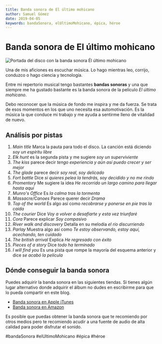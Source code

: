 ```yaml
---
title: Banda sonora de El último mohicano
author: Samuel Gómez
date: 2019-04-05
keywords: bandaSonora, elUltimoMohicano, épica, héroe
---
```


# Banda sonora de El último mohicano
 

![Portada del disco con la banda sonora Él último mohicano](https://images-na.ssl-images-amazon.com/images/I/81yGSabsVjL._SY355_.jpg)

Una de mis aficiones es escuchar música. Lo hago mientras leo, corrijo, conduzco o hago ciencia
y tecnología.

Entre mi repertorio musical tengo bastantes **bandas sonoras** y una que siempre me ha gustado bastante
es la banda sonora de la películo *El último mohicano*.

Debo reconocer que la música de fondo me inspira y me da fuerza. Se trata de esos momentos en los que uno necesita
esa automotivación. Es la música la que conduce mi trabajo y me ayuda a sentirme lleno de vitalidad de nuevo.

## Análisis por pistas

1. *Main title* Marca la pauta para todo el disco. La canción está diciendo *soy un espíritu libre*
2. *Elk hunt* es la segunda pista y me sugiere *soy un superviviente*
3. *The kiss* parece decir *tengo experiencia y aún así puedo crecer y ser mejor*
4. *The glade* parece decir *soy real, soy delicado*
5. *Fort battle* Dice *si quieres pelea la tendrás, soy decidido y no me rindo*
6. *Promentory* Me sugiere la idea *He recorrido un largo camino para llegar hasta aquí*
7. *Munro's Office* Es *la calma tras la tormenta*
8. *Massacre/Canoes* Parece querer decir *Drama*
9. *Top of the world* Es algo así como *recobrarse y ponerse en pie tras la caída*
10. *The courier* Dice *Voy a volver a desafiarte y esta vez triunfaré*
11. *Cora* Parece explicar *Soy compasivo*
12. *River walk and discovery* Detalla en su melodía *el río discurriendo*
13. *Parlay* Muestra algo así como *Te estoy observando, estoy aquí, acechando, ten cuidado*
14. *The british arrival* Explica *He regresado con éxito*
15. *Pieces of a story* Dice *todo ha terminado*
16. *I will find you* Es una pista que rompe la mayoría del esquema anterior y dice *se acabó la película*


## Dónde conseguir la banda sonora

Puedes adquirir la banda sonora en las siguientes tiendas. Si tienes algún lugar alternativo donde adquirir 
el álbum no dudes en escribirme para que lo pueda compartir en este blog.

- [Banda sonora en Apple iTunes](https://itunes.apple.com/es/album/last-of-the-mohicans-original-motion-picture-soundtrack/307374929)
- [Banda sonora en Amazon](https://www.amazon.es/Mohicans-Original-Motion-Picture-Soundtrack/dp/B008WE3IDM/ref=sr_1_5?__mk_es_ES=%C3%85M%C3%85%C5%BD%C3%95%C3%91&keywords=el+%C3%BAltimo+mohicano&qid=1554461098&s=gateway&sr=8-5)

Es posible que puedas obtener la banda sonora que te recomiendo por otros medios pero te recomiendo acudir a 
una fuente de audio de alta calidad para poder disfrutar el sonido.

#bandaSonora #elUltimoMohicano #épica #héroe
